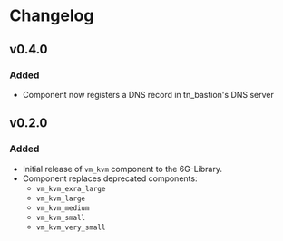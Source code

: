 # Changelog

## v0.4.0
### Added
- Component now registers a DNS record in tn_bastion's DNS server


## v0.2.0
### Added
- Initial release of `vm_kvm` component to the 6G-Library.
- Component replaces deprecated components:
  * `vm_kvm_exra_large`
  * `vm_kvm_large`
  * `vm_kvm_medium`
  * `vm_kvm_small`
  * `vm_kvm_very_small`

